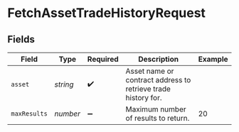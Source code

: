 # FetchAssetTradeHistoryRequest


## Fields

| Field                                                         | Type                                                          | Required                                                      | Description                                                   | Example                                                       |
| ------------------------------------------------------------- | ------------------------------------------------------------- | ------------------------------------------------------------- | ------------------------------------------------------------- | ------------------------------------------------------------- |
| `asset`                                                       | *string*                                                      | :heavy_check_mark:                                            | Asset name or contract address to retrieve trade history for. |                                                               |
| `maxResults`                                                  | *number*                                                      | :heavy_minus_sign:                                            | Maximum number of results to return.                          | 20                                                            |